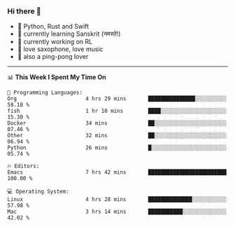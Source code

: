 ### Hi there 👋

- 📙 Python, Rust and Swift
- 🌱 currently learning Sanskrit (नमस्ते!)
- 🔭 currently working on RL
- 🎷 love saxophone, love music
- 🏓 also a ping-pong lover

<!--
**ZiqinGong/ZiqinGong** is a ✨ _special_ ✨ repository because its `README.md` (this file) appears on your GitHub profile.

Here are some ideas to get you started:

- 🔭 I’m currently working on ...
- 🌱 I’m currently learning ...
- 👯 I’m looking to collaborate on ...
- 🤔 I’m looking for help with ...
- 💬 Ask me about ...
- 📫 gongzq0301@sjtu.edu.cn
- 😄 Pronouns: ...
- ⚡ Fun fact: ...
-->

---

<!--START_SECTION:waka-->
📊 **This Week I Spent My Time On** 

```text
💬 Programming Languages: 
Org                      4 hrs 29 mins       ███████████████░░░░░░░░░░   58.18 % 
fish                     1 hr 10 mins        ████░░░░░░░░░░░░░░░░░░░░░   15.30 % 
Docker                   34 mins             ██░░░░░░░░░░░░░░░░░░░░░░░   07.46 % 
Other                    32 mins             ██░░░░░░░░░░░░░░░░░░░░░░░   06.94 % 
Python                   26 mins             █░░░░░░░░░░░░░░░░░░░░░░░░   05.74 % 

🔥 Editors: 
Emacs                    7 hrs 42 mins       █████████████████████████   100.00 % 

💻 Operating System: 
Linux                    4 hrs 28 mins       ██████████████░░░░░░░░░░░   57.98 % 
Mac                      3 hrs 14 mins       ███████████░░░░░░░░░░░░░░   42.02 % 
```


<!--END_SECTION:waka-->
